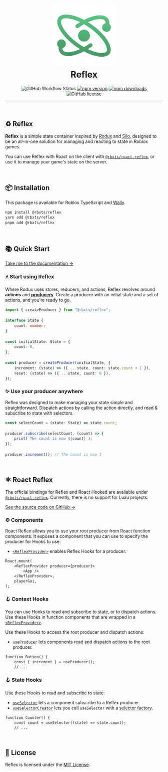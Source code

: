<h1 align="center">
	<a href="https://www.npmjs.com/package/@rbxts/reflex">
		<img src="public/logo.png" alt="Reflex" width="200" />
	</a>
	<br />
	<b>Reflex</b>
</h1>

<div align="center">

![GitHub Workflow Status](https://img.shields.io/github/actions/workflow/status/littensy/reflex/ci.yml?branch=master&style=for-the-badge&logo=github)
[![npm version](https://img.shields.io/npm/v/@rbxts/reflex.svg?style=for-the-badge&logo=npm)](https://www.npmjs.com/package/@rbxts/reflex)
[![npm downloads](https://img.shields.io/npm/dt/@rbxts/reflex.svg?style=for-the-badge&logo=npm)](https://www.npmjs.com/package/@rbxts/reflex)
[![GitHub license](https://img.shields.io/github/license/littensy/reflex?style=for-the-badge)](LICENSE.md)

</div>

---

&nbsp;

## ♻️ Reflex

**Reflex** is a simple state container inspired by [Rodux](https://github.com/roblox/rodux) and [Silo](https://github.com/sleitnick/rbxts-silo), designed to be an all-in-one solution for managing and reacting to state in Roblox games.

You can use Reflex with Roact on the client with [`@rbxts/roact-reflex`](https://npmjs.com/package/@rbxts/roact-reflex), or use it to manage your game's state on the server.

&nbsp;

## 📦 Installation

This package is available for Roblox TypeScript and [Wally](https://wally.run/package/littensy/reflex).

```bash
npm install @rbxts/reflex
yarn add @rbxts/reflex
pnpm add @rbxts/reflex
```

&nbsp;

## 📚 Quick Start

[Take me to the documentation →](https://littensy.github.io/reflex)

### ⚡️ Start using Reflex

Where Rodux uses stores, reducers, and actions, Reflex revolves around **actions** and [**producers**](https://littensy.github.io/reflex/docs/reference/reflex/producer). Create a producer with an initial state and a set of actions, and you're ready to go.

```ts
import { createProducer } from "@rbxts/reflex";

interface State {
	count: number;
}

const initialState: State = {
	count: 0,
};

const producer = createProducer(initialState, {
	increment: (state) => ({ ...state, count: state.count + 1 }),
	reset: (state) => ({ ...state, count: 0 }),
});
```

### ✨ Use your producer anywhere

Reflex was designed to make managing your state simple and straightforward. Dispatch actions by calling the action directly, and read & subscribe to state with selectors.

```ts
const selectCount = (state: State) => state.count;

producer.subscribe(selectCount, (count) => {
	print(`The count is now ${count}`);
});

producer.increment(); // The count is now 1
```

&nbsp;

## ⚛️ Roact Reflex

The official bindings for Reflex and Roact Hooked are available under [`@rbxts/roact-reflex`](https://www.npmjs.com/package/@rbxts/roact-reflex). Currently, there is no support for Luau projects.

[See the source code on GitHub →](https://github.com/littensy/roact-reflex)

### ⚙️ Components

Roact Reflex allows you to use your root producer from Roact function components. It exposes a component that you can use to specify the producer for Hooks to use:

-   [`<ReflexProvider>`](https://littensy.github.io/reflex/docs/reference/roact-reflex/reflex-provider) enables Reflex Hooks for a producer.

```tsx
Roact.mount(
	<ReflexProvider producer={producer}>
		<App />
	</ReflexProvider>,
	playerGui,
);
```

### 🪝 Context Hooks

You can use Hooks to read and subscribe to state, or to dispatch actions. Use these Hooks in function components that are wrapped in a [`<ReflexProvider>`](https://littensy.github.io/reflex/docs/reference/roact-reflex/reflex-provider).

Use these Hooks to access the root producer and dispatch actions:

-   [`useProducer`](https://littensy.github.io/reflex/docs/reference/roact-reflex/use-producer) lets components read and dispatch actions to the root producer.

```tsx
function Button() {
    const { increment } = useProducer();
    // ...
```

### 🪝 State Hooks

Use these Hooks to read and subscribe to state:

-   [`useSelector`](https://littensy.github.io/reflex/docs/reference/roact-reflex/use-selector) lets a component subscribe to a Reflex producer.
-   [`useSelectorCreator`](https://littensy.github.io/reflex/docs/reference/roact-reflex/use-selector-creator) lets you call `useSelector` with a [selector factory](https://littensy.github.io/reflex/docs/reference/reflex/create-selector#selector-factories).

```tsx
function Counter() {
    const count = useSelector((state) => state.count);
    // ...
```

&nbsp;

## 📝 License

Reflex is licensed under the [MIT License](LICENSE.md).
